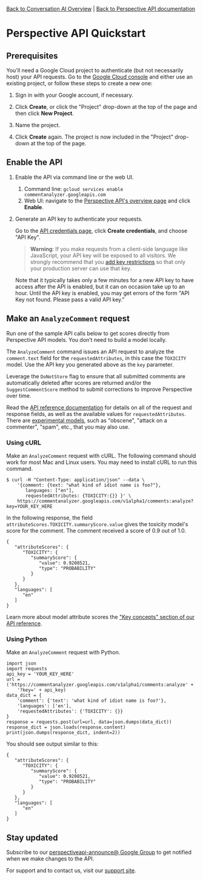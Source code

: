 [Back to Conversation AI Overview](https://conversationai.github.io/) | [Back to Perspective API documentation](https://github.com/conversationai/perspectiveapi/blob/master/README.md)

# Perspective API Quickstart

## Prerequisites

You'll need a Google Cloud project to authenticate (but not necessarily host) your API requests. Go to the [Google Cloud console](https://console.developers.google.com/) and either use an existing project, or follow these steps to create a new one:

1. Sign in with your Google account, if necessary.

1. Click **Create**, or click the "Project" drop-down at the top of the page and then click **New Project**.

1. Name the project.

1. Click **Create** again. The project is now included in the "Project" drop-down at the top of the page.

## Enable the API

1. Enable the API via command line or the web UI.
    1. Command line:
       `gcloud services enable commentanalyzer.googleapis.com`
    1. Web UI: navigate to the [Perspective API's overview page](https://console.developers.google.com/apis/api/commentanalyzer.googleapis.com/overview) and click **Enable**.

1. Generate an API key to authenticate your requests.
   
   Go to the [API credentials page](https://console.developers.google.com/apis/credentials), click **Create credentials**, and choose "API Key".

   > **Warning**: If you make requests from a client-side language like JavaScript, your API key will be exposed to all visitors. We strongly recommend that you [add key restrictions](https://cloud.google.com/docs/authentication/api-keys#api_key_restrictions) so that only your production server can use that key.
	
   Note that it typically takes only a few minutes for a new API key to have access after the API is enabled, but it can on occasion take up to an hour. Until the API key is enabled, you may get errors of the form "API Key not found. Please pass a valid API key."

## Make an `AnalyzeComment` request
   
Run one of the sample API calls below to get scores directly from Perspective API models. You don’t need to build a model locally. 
   
The `AnalyzeComment` command issues an API request to analyze the `comment.text` field for the `requestedAttributes`, in this case the `TOXICITY` model. Use the API key you generated above as the `key` parameter.

Leverage the `DoNotStore` flag to ensure that all submitted comments are automatically deleted after scores are returned and/or the `SuggestCommentScore` method to submit corrections to improve Perspective over time.

Read the [API reference documentation](api_reference.md) for details on all of the request and response fields, as well as the available values for `requestedAttributes`. There are [experimental models](https://github.com/conversationai/perspectiveapi/blob/master/api_reference.md#models), such as "obscene", "attack on a commenter", "spam", etc., that you may also use.

### Using cURL

Make an `AnalyzeComment` request with cURL. The following command should work for most Mac and Linux users. You may need to install cURL to run this command.
   
   ```shell
   $ curl -H "Content-Type: application/json" --data \
       '{comment: {text: "what kind of idiot name is foo?"},
          languages: ["en"],
          requestedAttributes: {TOXICITY:{}} }' \
       https://commentanalyzer.googleapis.com/v1alpha1/comments:analyze?key=YOUR_KEY_HERE
   ```

In the following response, the field `attributeScores.TOXICITY.summaryScore.value` gives the toxicity model's score for the comment. The comment received a score of 0.9 out of 1.0.

   ```shell
   {
      "attributeScores": {
         "TOXICITY": {
            "summaryScore": {
               "value": 0.9208521,
               "type": "PROBABILITY"
            }
         }
      },
      "languages": [
         "en"
      ]
   }
   ```

Learn more about model attribute scores the ["Key concepts" section of our API reference](api_reference.md#key-concepts).

### Using Python

Make an `AnalyzeComment` request with Python.

   ```shell
   import json 
   import requests 
   api_key = 'YOUR_KEY_HERE'
   url = ('https://commentanalyzer.googleapis.com/v1alpha1/comments:analyze' +    
       '?key=' + api_key)
   data_dict = {
       'comment': {'text': 'what kind of idiot name is foo?'},
       'languages': ['en'],
       'requestedAttributes': {'TOXICITY': {}}
   }
   response = requests.post(url=url, data=json.dumps(data_dict)) 
   response_dict = json.loads(response.content) 
   print(json.dumps(response_dict, indent=2))
   ```

You should see output similar to this:

   ```shell
   {
      "attributeScores": {
         "TOXICITY": {
            "summaryScore": {
               "value": 0.9208521,
               "type": "PROBABILITY"
            }
         }
      },
      "languages": [
         "en"
      ]
   }
   ```

## Stay updated

Subscribe to our [perspectiveapi-announce@ Google Group](https://groups.google.com/forum/#!forum/perspective-announce/join) to get notified when we make changes to the API.

For support and to contact us, visit our [support site](https://support.perspectiveapi.com). 
